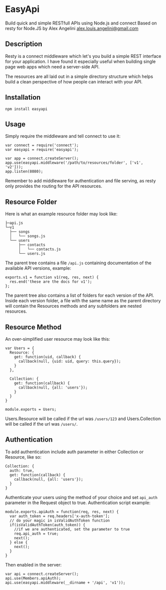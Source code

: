 # EasyApi

Build quick and simple RESTfull APIs using Node.js and connect
Based on resty for Node.JS by Alex Angelini <alex.louis.angelini@gmail.com>

## Description

Resty is a connect middleware which let's you build a simple REST interface for your application. I have found it especially useful when building single page web apps which need a server-side API.

The resources are all laid out in a simple directory structure which helps build a clean perspective of how people can interact with your API.

## Installation

    npm install easyapi

## Usage

Simply require the middleware and tell connect to use it:

    var connect = require('connect');
    var easyapi = require('easyapi');

    var app = connect.createServer();
    app.use(easyapi.middleware('/path/to/resources/folder', ['v1', 'v2']));
    app.listen(8080);

Remember to add middleware for authentication and file serving, as resty only provides the routing for the API resources.

## Resource Folder

Here is what an example resource folder may look like:

    ├─api.js
    └─v1
      ├── songs
      │   └── songs.js
      └── users
          ├── contacts
          │   └── contacts.js
          └── users.js
      

The parent tree contains a file `/api.js` containing documentation of the available API versions, example:

    exports.v1 = function v1(req, res, next) {
      res.end('these are the docs for v1');
    };

The parent tree also contains a list of folders for each version of the API. Inside each version folder, a file with the same name as the parent directory will contain the Resources methods and any subfolders are nested resources.

## Resource Method

An over-simplified user resource may look like this:

    var Users = {
      Resource: {
        get: function(uid, callback) {
          callback(null, {uid: uid, query: this.query});
        }
      },

      Collection: {
        get: function(callback) {
          callback(null, {all: 'users'});
        }
      }
    }

    module.exports = Users;

Users.Resource will be called if the url was `/users/123` and Users.Collection will be called if the url was `/users/`.

## Authentication

To add authentication include auth parameter in either Collection or Resource, like so:

    Collection: {
      auth: true,
      get: function(callback) {
        callback(null, {all: 'users'});
      }
    }

Authenticate your users using the method of your choice and set `api_auth` parameter in the Request object to true. Authentication script example:

    module.exports.apiAuth = function(req, res, next) {
      var auth_token = req.headers['x-auth-token'];
      // do your magic in isValidAuthToken function
      if(isValidAuthToken(auth_token)) {
        //if we are authenticated, set the parameter to true
        req.api_auth = true;
        next();
      } else {
        next();
      }
    }

Then enabled in the server:

    var api = connect.createServer();
    api.use(Members.apiAuth);
    api.use(easyapi.middleware(__dirname + '/api', 'v1'));
    